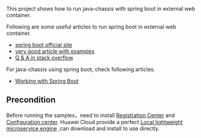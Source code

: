 This project shows how to run java-chassis with spring boot in external web container.

Following are some useful articles to run spring boot in external web container.

* [spring boot official site](https://spring.io/blog/2014/03/07/deploying-spring-boot-applications#what-about-the-java-ee-application-server)
* [very good article with examples](https://dzone.com/articles/spring-boot-with-external-tomcat)
* [Q & A in stack overflow](https://stackoverflow.com/questions/34506712/how-to-deploy-spring-boot-web-application-on-tomcat-server)

For java-chassis using spring boot, check following articles.

* [Working with Spring Boot](https://docs.servicecomb.io/java-chassis/zh_CN/using-java-chassis-in-spring-boot/using-java-chassis-in-spring-boot/)

## Precondition

Before running the samples，need to install [Registration Center](https://github.com/apache/servicecomb-service-center) and [Configuration center](https://github.com/apache/servicecomb-kie). Huawei Cloud provide a perfect [Local lightweight microservice engine](https://support.huaweicloud.com/devg-cse/cse_devg_0036.html) ,can download and install to use directly.
